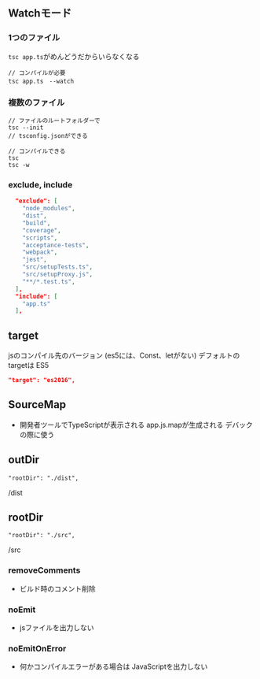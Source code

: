 ## Watchモード
### 1つのファイル
`tsc app.ts`がめんどうだからいらなくなる
```
// コンパイルが必要
tsc app.ts　--watch

```
### 複数のファイル
```
// ファイルのルートフォルダーで
tsc --init
// tsconfig.jsonができる

// コンパイルできる
tsc
tsc -w
```

### exclude, include
```json
  "exclude": [
    "node_modules",
    "dist",
    "build",
    "coverage",
    "scripts",
    "acceptance-tests",
    "webpack",
    "jest",
    "src/setupTests.ts",
    "src/setupProxy.js",
    "**/*.test.ts",
  ],
  "include": [
    "app.ts"
  ],
```
## target
jsのコンパイル先のバージョン
(es5には、Const、letがない)
デフォルトのtargetは ES5
```json
"target": "es2016",
```

## SourceMap
- 開発者ツールでTypeScriptが表示される
app.js.mapが生成される
デバックの際に使う

## outDir
```
"rootDir": "./dist",
```
/dist
## rootDir
```
"rootDir": "./src",
```
/src

### removeComments
- ビルド時のコメント削除

### noEmit
- jsファイルを出力しない

### noEmitOnError
- 何かコンパイルエラーがある場合は JavaScriptを出力しない